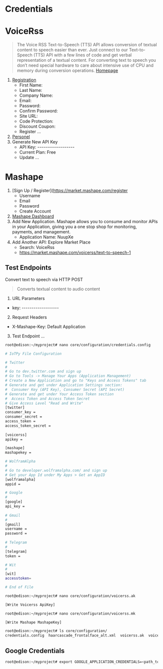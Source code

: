 # Credentials

# VoiceRss

> The Voice RSS Text-to-Speech (TTS) API allows conversion of textual content to speech easier than ever. Just connect to our Text-to-Speech (TTS) API with a few lines of code and get verbal representation of a textual content. For converting text to speech you don’t need special hardware to care about intensive use of CPU and memory during conversion operations. [Homepage](http://www.voicerss.org/)

1. [Registration](http://www.voicerss.org/registration.aspx)
   - First Name: 
   - Last Name: 
   - Company Name:
   - Email: 
   - Password:
   - Confirm Password:
   - Site URL:
   - Code Protection: 
   - Discount Coupon: 
   - Register ...
2. [Personel](http://www.voicerss.org/personel)
3. Generate New API Key
   - API Key: -------------------
   - Current Plan: Free
   - Update ...

# Mashape

1. [Sign Up / Register](https://market.mashape.com/register
   - Username
   - Email
   - Password
   - Create Account
3. [Mashape Dashboard](https://market.mashape.com/dashboard)
4. Add New Application. Mashape allows you to consume and monitor APIs in your Application, giving you a one stop shop for monitoring, payments, and management.
   -  Application Name: NuupXe
5. Add Another API: Explore Market Place
   -  Search: VoiceRss
   -  https://market.mashape.com/voicerss/text-to-speech-1

## Test Endpoints

Convert text to speech via HTTP POST
> Converts textual content to audio content

1. URL Parameters
  - key: -------------------
2. Request Headers
  - X-Mashape-Key: Default Application
3. Test Endpoint ...

```sh
root@edison:~/myproject# nano core/configuration/credentials.config
```

```sh
# IoTPy File Configuration

# Twitter
#
# Go to dev.twitter.com and sign up
# Go to Tools -> Manage Your Apps (Application Management)
# Create a New Application and go to "Keys and Access Tokens" tab
# Generate and get under Application Settings section:
#  Consumer Key (API Key), Consumer Secret (API Secret)
# Generate and get under Your Access Token section
#  Access Token and Access Token Secret
# Give Access Level "Read and Write"
[twitter]
consumer_key = 
consumer_secret = 
access_token = 
access_token_secret = 
  
[voicerss]
apikey = 

[mashape]
mashapekey = 

# WolframAlpha
#
# Go to developer.wolframalpha.com/ and sign up
# Get your App Id under My Apps > Get an AppID 
[wolframalpha]
appid = 

# Google
#
[google]
api_key = 
    
# Gmail
#
[gmail]
username = 
password = 
    
# Telegram
#
[telegram]
token = 

# Wit
# 
[wit]
accesstoken=

# End of File
```

```sh
root@edison:~/myproject# nano core/configuration/voicerss.ak

[Write Voicerss ApiKey]

```

```sh
root@edison:~/myproject# nano core/configuration/voicerss.mk

[Write Mashape MashapeKey]

```

```sh
root@edison:~/myproject# ls core/configuration/
credentials.config  haarcascade_frontalface_alt.xml  voicerss.ak  voicerss.mk
```

## Google Credentials

```sh
root@edison:~/myproject# export GOOGLE_APPLICATION_CREDENTIALS=<path_to_service_account_file>
```
